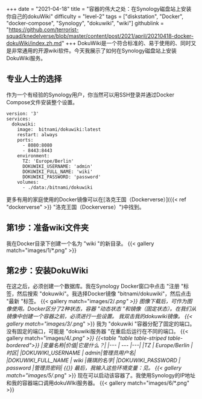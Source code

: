 +++
date = "2021-04-18"
title = "容器的伟大之处：在Synology磁盘站上安装你自己的dokuWiki"
difficulty = "level-2"
tags = ["diskstation", "Docker", "docker-compose", "Synology", "dokuwiki", "wiki"]
githublink = "https://github.com/terrorist-squad/knedelverse/blob/master/content/post/2021/april/20210418-docker-dokuWiki/index.zh.md"
+++
DokuWiki是一个符合标准的、易于使用的、同时又是非常通用的开源wiki软件。今天我展示了如何在Synology磁盘站上安装DokuWiki服务。
## 专业人士的选择
作为一个有经验的Synology用户，你当然可以用SSH登录并通过Docker Compose文件安装整个设置。
```
version: '3'
services:
  dokuwiki:
    image:  bitnami/dokuwiki:latest
    restart: always
    ports:
      - 8080:8080
      - 8443:8443
    environment:
      TZ: 'Europe/Berlin'
      DOKUWIKI_USERNAME: 'admin'
      DOKUWIKI_FULL_NAME: 'wiki'
      DOKUWIKI_PASSWORD: 'password'
    volumes:
      - ./data:/bitnami/dokuwiki

```
更多有用的家庭使用的Docker镜像可以在[洛克王国（Dockerverse）]({{< ref "dockerverse" >}} "洛克王国（Dockerverse）")中找到。
## 第1步：准备wiki文件夹
我在Docker目录下创建一个名为 "wiki "的新目录。
{{< gallery match="images/1/*.png" >}}

## 第2步：安装DokuWiki
在这之后，必须创建一个数据库。我在Synology Docker窗口中点击 "注册 "标签，然后搜索 "dokuwiki"。我选择Docker镜像 "bitnami/dokuwiki"，然后点击 "最新 "标签。
{{< gallery match="images/2/*.png" >}}
图像下载后，可作为图像使用。Docker区分了2种状态，容器 "动态状态 "和镜像（固定状态）。在我们从镜像中创建一个容器之前，必须进行一些设置。 我双击我的dokuwiki镜像。
{{< gallery match="images/3/*.png" >}}
我为 "dokuwiki "容器分配了固定的端口。没有固定的端口，可能是 "dokuwiki服务器 "在重启后运行在不同的端口。
{{< gallery match="images/4/*.png" >}}
{{<table "table table-striped table-bordered">}}
|变量名称|价值|它是什么？|
|--- | --- |---|
|TZ	| Europe/Berlin	|时区|
|DOKUWIKI_USERNAME	| admin|管理员用户名|
|DOKUWIKI_FULL_NAME |	wiki	|薇琪的名字|
|DOKUWIKI_PASSWORD	| password	|管理员密码|
{{</table>}}
最后，我输入这些环境变量：见。
{{< gallery match="images/5/*.png" >}}
现在可以启动该容器了。我使用Synology的IP地址和我的容器端口调用dokuWIki服务器。
{{< gallery match="images/6/*.png" >}}
